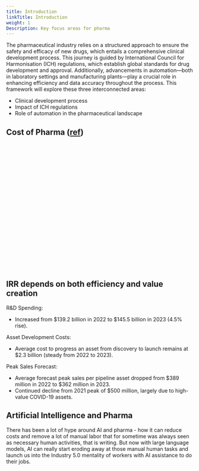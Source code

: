 ```yaml
---
title: Introduction
linkTitle: Introduction
weight: 1
Description: Key focus areas for pharma
---
```


The pharmaceutical industry relies on a structured approach to ensure the safety and efficacy of new drugs, which entails a comprehensive clinical development process. This journey is guided by International Council for Harmonisation (ICH) regulations, which establish global standards for drug development and approval. Additionally, advancements in automation—both in laboratory settings and manufacturing plants—play a crucial role in enhancing efficiency and data accuracy throughout the process. This framework will explore these three interconnected areas: 

- Clinical development process
- Impact of ICH regulations
- Role of automation in the pharmaceutical landscape

## Cost of Pharma ([ref](https://www2.deloitte.com/us/en/pages/life-sciences-and-health-care/articles/measuring-return-from-pharmaceutical-innovation.html))

<style>
  .infogram-embed {
    width: 100%; /* Full width of the container */
    max-width: 600px; /* Set a maximum width */
    height: 338px; /* Adjust height for 16:9 ratio */
    margin: 0 auto; /* Center the chart */
  }

  @media (max-width: 600px) {
    .infogram-embed {
      height: 200px; /* Smaller height for mobile */
    }
  }
</style>
<div class="infogram-embed" data-id="_/vBkHacw09QsQ3vsaWElO" data-type="interactive" data-title="R&amp;amp;D ROI 2023 line"></div><script>!function(e,n,i,s){var d="InfogramEmbeds";var o=e.getElementsByTagName(n)[0];if(window[d]&&window[d].initialized)window[d].process&&window[d].process();else if(!e.getElementById(i)){var r=e.createElement(n);r.async=1,r.id=i,r.src=s,o.parentNode.insertBefore(r,o)}}(document,"script","infogram-async","https://e.infogram.com/js/dist/embed-loader-min.js");</script>


## IRR depends on both efficiency and value creation

R&D Spending:

- Increased from $139.2 billion in 2022 to $145.5 billion in 2023 (4.5% rise).

Asset Development Costs:

- Average cost to progress an asset from discovery to launch remains at $2.3 billion (steady from 2022 to 2023).

Peak Sales Forecast:

- Average forecast peak sales per pipeline asset dropped from $389 million in 2022 to $362 million in 2023.
- Continued decline from 2021 peak of $500 million, largely due to high-value COVID-19 assets.

<script id="infogram_0__/q2S8rnb3id9f4TT0TwfB" title="R&amp;amp;amp;D ROI 2023 - Cost to launch" src="https://e.infogram.com/js/dist/embed.js?lcA" type="text/javascript"></script>
<script id="infogram_0__/GklH9ZkaeEEZwcZRligq" title="R&amp;amp;amp;D ROI 2023 - Average peak sales" src="https://e.infogram.com/js/dist/embed.js?kdi" type="text/javascript"></script>

## Artificial Intelligence and Pharma

There has been a lot of hype around AI and pharma - how it can reduce costs and remove a lot of manual labor that for sometime was always seen as necessary human activities, that is writing.  But now with large language models, AI can really start eroding away at those manual human tasks and launch us into the Industry 5.0 mentality of workers with AI assistance to do their jobs.
